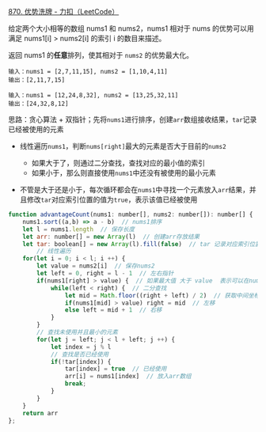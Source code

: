 [870. 优势洗牌 - 力扣（LeetCode）](https://leetcode.cn/problems/advantage-shuffle/)

给定两个大小相等的数组 nums1 和 nums2，nums1 相对于 nums 的优势可以用满足 nums1[i] > nums2[i] 的索引 i 的数目来描述。

返回 nums1 的**任意**排列，使其相对于 `nums2` 的优势最大化。

```
输入：nums1 = [2,7,11,15], nums2 = [1,10,4,11]
输出：[2,11,7,15]

输入：nums1 = [12,24,8,32], nums2 = [13,25,32,11]
输出：[24,32,8,12]
```

思路：贪心算法 + 双指针；先将`nums1`进行排序，创建`arr`数组接收结果，`tar`记录已经被使用的元素

* 线性遍历`nums1`，判断`nums[right]`最大的元素是否大于目前的`nums2`
  * 如果大于了，则通过二分查找，查找对应的最小值的索引
  * 如果小于，那么则直接使用`nums1`中还没有被使用的最小元素

* 不管是大于还是小于，每次循环都会在`nums1`中寻找一个元素放入`arr`结果，并且修改`tar`对应索引位置的值为`true`，表示该值已经被使用

```js
function advantageCount(nums1: number[], nums2: number[]): number[] {
    nums1.sort((a,b) => a - b)  // nums1排序
    let l = nums1.length  // 保存长度
    let arr: number[] = new Array(l)  // 创建arr存放结果
    let tar: boolean[] = new Array(l).fill(false)  // tar 记录对应索引位置的元素是否已经被使用
		// 线性遍历
    for(let i = 0; i < l; i ++) {
        let value = nums2[i]  // 保存nums2
        let left = 0, right = l - 1  // 左右指针
        if(nums1[right] > value) {  // 如果最大值 大于 value  表示可以在nums1中查找最小的并且大于value的值
            while(left < right) {  // 二分查找
                let mid = Math.floor((right + left) / 2)  // 获取中间坐标
                if(nums1[mid] > value) right = mid  // 左移
                else left = mid + 1  // 右移
            }
        }
      	// 查找未使用并且最小的元素
        for(let j = left; j < l + left; j ++) {
            let index = j % l
            // 查找是否已经使用
            if(!tar[index]) {
                tar[index] = true  // 已经使用
                arr[i] = nums1[index]  // 放入arr数组
                break;
            }
        }
    }
    return arr
};
```

